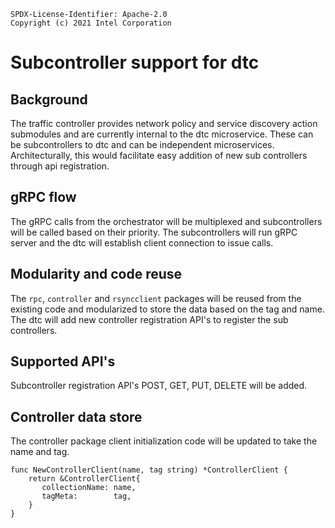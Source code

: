 ```text
SPDX-License-Identifier: Apache-2.0
Copyright (c) 2021 Intel Corporation
```

# Subcontroller support for dtc

## Background

The traffic controller provides network policy and service discovery action submodules and are currently internal to the dtc microservice. These can be subcontrollers to dtc and can be independent microservices. Architecturally, this would facilitate easy addition of new sub controllers through api registration.

## gRPC flow

The gRPC calls from the orchestrator will be multiplexed and subcontrollers will be called based on their priority. The subcontrollers will run gRPC server and the dtc will establish client connection to issue calls.

## Modularity and code reuse

The `rpc`, `controller` and `rsyncclient` packages will be reused from the existing code and modularized to store the data based on the tag and name. The dtc will add new controller registration API's to register the sub controllers.

## Supported API's

Subcontroller registration API's POST, GET, PUT, DELETE will be added.

## Controller data store

The controller package client initialization code will be updated to take the name and tag.

    func NewControllerClient(name, tag string) *ControllerClient {
        return &ControllerClient{
           collectionName: name,
           tagMeta:        tag,
        }
    }
